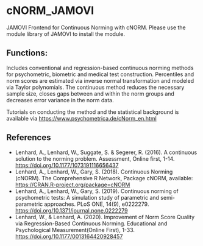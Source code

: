 # cNORM_JAMOVI
JAMOVI Frontend for Continuous Norming with cNORM. Please use the module library of JAMOVI to install the module.

## Functions:
Includes conventional and regression-based continuous norming methods for psychometric, 
biometric and medical test construction. Percentiles and norm scores are estimated 
via inverse normal transformation and modeled via Taylor polynomials. The
continuous method reduces the necessary sample size, closes gaps between and
within the norm groups and decreases error variance in the norm data.

Tutorials on conducting the method and the statistical background is available via https://www.psychometrica.de/cNorm_en.html


## References
*   Lenhard, A., Lenhard, W., Suggate, S. & Segerer, R. (2016). A continuous solution to the norming problem. Assessment, Online first, 1-14. https://doi.org/10.1177/1073191116656437
*   Lenhard, A., Lenhard, W., Gary, S. (2018). Continuous Norming (cNORM). The Comprehensive R Network, Package cNORM, available: https://CRAN.R-project.org/package=cNORM
*   Lenhard, A., Lenhard, W., Gary, S. (2019). Continuous norming of psychometric tests: A simulation study of parametric and semi-parametric approaches. PLoS ONE, 14(9),  e0222279. https://doi.org/10.1371/journal.pone.0222279
*   Lenhard, W., & Lenhard, A. (2020). Improvement of Norm Score Quality via Regression-Based Continuous Norming. Educational and Psychological Measurement(Online First), 1-33. https://doi.org/10.1177/0013164420928457